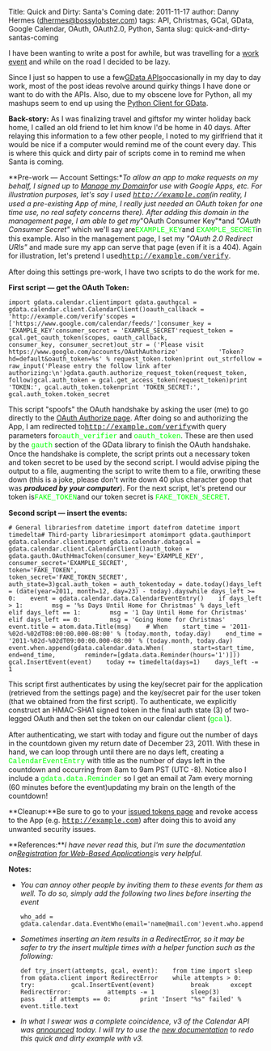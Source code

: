 Title: Quick and Dirty: Santa's Coming
date: 2011-11-17
author: Danny Hermes (dhermes@bossylobster.com)
tags: API, Christmas, GCal, GData, Google Calendar, OAuth, OAuth2.0, Python, Santa
slug: quick-and-dirty-santas-coming

I have been wanting to write a post for awhile, but was travelling for a
[work event](https://sites.google.com/site/barcelonadevfest/) and while
on the road I decided to be lazy.

Since I just so happen to use a few[GData
APIs](http://code.google.com/apis/gdata/)occasionally in my day to day
work, most of the post ideas revolve around quirky things I have done or
want to do with the APIs. Also, due to my obscene love for Python, all
my mashups seem to end up using the [Python Client for
GData](http://code.google.com/p/gdata-python-client/).

**Back-story:** As I was finalizing travel and giftsfor my winter
holiday back home, I called an old friend to let him know I'd be home in
40 days. After relaying this information to a few other people, I noted
to my girlfriend that it would be nice if a computer would remind me of
the count every day. This is where this quick and dirty pair of scripts
come in to remind me when Santa is coming.

**Pre-work &mdash; Account Settings:**To allow an app to make requests on my
behalf, I signed up to [Manage my
Domain](https://accounts.google.com/ManageDomains)for use with Google
Apps, etc. For illustration purposes, let's say I used <span
class="Apple-style-span"
style="color: lime; font-family: 'Courier New', Courier, monospace;">http://example.com</span>(in
reality, I used a pre-existing App of mine, I really just needed an
OAuth token for one time use, no real safety concerns there). After
adding this domain in the management page, I am able to get my*"OAuth
Consumer Key"*and *"OAuth Consumer Secret"* which we'll say are<span
class="Apple-style-span"
style="color: lime; font-family: 'Courier New', Courier, monospace;">EXAMPLE\_KEY</span>and
<span class="Apple-style-span"
style="color: lime; font-family: 'Courier New', Courier, monospace;">EXAMPLE\_SECRET</span>in
this example. Also in the management page, I set my *"OAuth 2.0 Redirect
URIs"* and made sure my app can serve that page (even if it is a 404).
Again for illustration, let's pretend I used<span
class="Apple-style-span"
style="color: lime; font-family: 'Courier New', Courier, monospace;">http://example.com/verify</span>.

After doing this settings pre-work, I have two scripts to do the work
for me.

**First script &mdash; get the OAuth Token:**

~~~~ {.prettyprint style="background-color: white;"}
import gdata.calendar.clientimport gdata.gauthgcal = gdata.calendar.client.CalendarClient()oauth_callback = 'http://example.com/verify'scopes = ['https://www.google.com/calendar/feeds/']consumer_key = 'EXAMPLE_KEY'consumer_secret = 'EXAMPLE_SECRET'request_token = gcal.get_oauth_token(scopes, oauth_callback,                                     consumer_key, consumer_secret)out_str = ('Please visit https://www.google.com/accounts/OAuthAuthorize'           'Token?hd=default&oauth_token=%s' % request_token.token)print out_strfollow = raw_input('Please entry the follow link after authorizing:\n')gdata.gauth.authorize_request_token(request_token, follow)gcal.auth_token = gcal.get_access_token(request_token)print 'TOKEN:', gcal.auth_token.tokenprint 'TOKEN_SECRET:', gcal.auth_token.token_secret
~~~~

This script "spoofs" the OAuth handshake by asking the user (me) to go
directly to the [OAuth Authorize
page](https://www.google.com/accounts/OAuthAuthorizeToken). After doing
so and authorizing the App, I am redirected to<span
class="Apple-style-span"
style="color: lime; font-family: 'Courier New', Courier, monospace;">http://example.com/verify</span>with
query parameters for<span class="Apple-style-span"
style="color: lime; font-family: 'Courier New', Courier, monospace;">oauth\_verifier</span>
and <span class="Apple-style-span"
style="color: lime; font-family: 'Courier New', Courier, monospace;">oauth\_token</span>.
These are then used by the <span class="Apple-style-span"
style="color: lime; font-family: 'Courier New', Courier, monospace;">gauth</span>
section of the GData library to finish the OAuth handshake. Once the
handshake is complete, the script prints out a necessary token and token
secret to be used by the second script. I would advise piping the output
to a file, augmenting the script to write them to a file, orwriting
these down (this is a joke, please don't write down 40 plus character
goop that was ***produced by your computer***). For the next script,
let's pretend our token is<span class="Apple-style-span"
style="color: lime; font-family: 'Courier New', Courier, monospace;">FAKE\_TOKEN</span>and
our token secret is <span class="Apple-style-span"
style="color: lime; font-family: 'Courier New', Courier, monospace;">FAKE\_TOKEN\_SECRET</span>.

**Second script &mdash; insert the events:**

~~~~ {.prettyprint style="background-color: white;"}
# General librariesfrom datetime import datefrom datetime import timedelta# Third-party librariesimport atomimport gdata.gauthimport gdata.calendar.clientimport gdata.calendar.datagcal = gdata.calendar.client.CalendarClient()auth_token = gdata.gauth.OAuthHmacToken(consumer_key='EXAMPLE_KEY',                                        consumer_secret='EXAMPLE_SECRET',                                        token='FAKE_TOKEN',                                        token_secret='FAKE_TOKEN_SECRET',                                        auth_state=3)gcal.auth_token = auth_tokentoday = date.today()days_left = (date(year=2011, month=12, day=23) - today).dayswhile days_left >= 0:    event = gdata.calendar.data.CalendarEventEntry()    if days_left > 1:        msg = '%s Days Until Home for Christmas' % days_left    elif days_left == 1:        msg = '1 Day Until Home for Christmas'    elif days_left == 0:        msg = 'Going Home for Christmas'    event.title = atom.data.Title(msg)    # When    start_time = '2011-%02d-%02dT08:00:00.000-08:00' % (today.month, today.day)    end_time = '2011-%02d-%02dT09:00:00.000-08:00' % (today.month, today.day)    event.when.append(gdata.calendar.data.When(        start=start_time,        end=end_time,        reminder=[gdata.data.Reminder(hours='1')]))    gcal.InsertEvent(event)    today += timedelta(days=1)    days_left -= 1
~~~~

This script first authenticates by using the key/secret pair for the
application (retrieved from the settings page) and the key/secret pair
for the user token (that we obtained from the first script). To
authenticate, we explicitly construct an HMAC-SHA1 signed token in the
final auth state (3) of two-legged OAuth and then set the token on our
calendar client (<span class="Apple-style-span"
style="color: lime; font-family: 'Courier New', Courier, monospace;">gcal</span>).

After authenticating, we start with today and figure out the number of
days in the countdown given my return date of December 23, 2011. With
these in hand, we can loop through until there are no days left,
creating a <span class="Apple-style-span"
style="color: lime; font-family: 'Courier New', Courier, monospace;">CalendarEventEntry</span>
with title as the number of days left in the countdown and occurring
from 8am to 9am PST (UTC -8). Notice also I include a <span
class="Apple-style-span"
style="color: lime; font-family: 'Courier New', Courier, monospace;">gdata.data.Reminder</span>
so I get an email at 7am every morning (60 minutes before the
event)updating my brain on the length of the countdown!

**Cleanup:**Be sure to go to your [issued tokens
page](https://accounts.google.com/IssuedAuthSubTokens) and revoke access
to the App (e.g. <span class="Apple-style-span"
style="color: lime; font-family: 'Courier New', Courier, monospace;">http://example.com</span>)
after doing this to avoid any unwanted security issues.

<div>


**References:***I have never read this, but I'm sure the documentation
on[Registration for Web-Based
Applications](http://code.google.com/apis/accounts/docs/RegistrationForWebAppsAuto.html)is
very helpful.*

**Notes:**
-   *You can annoy other people by inviting them to these events for
    them as well. To do so, simply add the following two lines before
    inserting the event*

    ~~~~ {.prettyprint style="background-color: white;"}
    who_add = gdata.calendar.data.EventWho(email='name@mail.com')event.who.append(who_add)
    ~~~~

-   *Sometimes inserting an item results in a RedirectError, so it may
    be safer to try the insert multiple times with a helper function
    such as the following:*

    ~~~~ {.prettyprint style="background-color: white;"}
    def try_insert(attempts, gcal, event):    from time import sleep    from gdata.client import RedirectError    while attempts > 0:      try:          gcal.InsertEvent(event)          break      except RedirectError:          attempts -= 1          sleep(3)          pass    if attempts == 0:        print 'Insert "%s" failed' % event.title.text
    ~~~~

-   *In what I swear was a complete coincidence, v3 of the Calendar API
    was
    [announced](http://googleappsdeveloper.blogspot.com/2011/11/introducing-next-version-of-google.html)
    today. I will try to use the [new
    documentation](https://code.google.com/apis/calendar/v3/getting_started.html)
    to redo this quick and dirty example with v3.*

</div>
